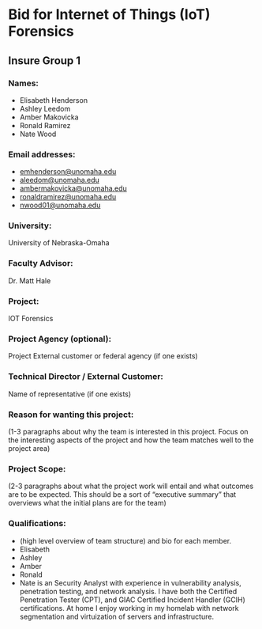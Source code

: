 # Bid for Internet of Things (IoT) Forensics
## Insure Group 1


### Names:
* Elisabeth Henderson
* Ashley Leedom
* Amber Makovicka
* Ronald Ramirez
* Nate Wood

### Email addresses:
* emhenderson@unomaha.edu
* aleedom@unomaha.edu
* ambermakovicka@unomaha.edu
* ronaldramirez@unomaha.edu
* nwood01@unomaha.edu

### University:
University of Nebraska-Omaha

### Faculty Advisor:
Dr. Matt Hale

### Project:
IOT Forensics

### Project Agency (optional):
Project External customer or federal agency (if one exists)

### Technical Director / External Customer:
Name of representative (if one exists)

### Reason for wanting this project:

(1-3 paragraphs about why the team is interested in this project. Focus on the interesting aspects of the project and how the team matches well to the project area)

### Project Scope:

(2-3 paragraphs about what the project work will entail and what outcomes are to be expected. This should be a sort of “executive summary” that overviews what the initial plans are for the team)

### Qualifications:

* (high level overview of team structure) and bio for each member.
* Elisabeth 
* Ashley 
* Amber 
* Ronald 
* Nate is an Security Analyst with experience in vulnerability analysis, penetration testing, and network analysis. I have both the Certified Penetration Tester (CPT), and GIAC Certified Incident Handler (GCIH) certifications. At home I enjoy working in my homelab with network segmentation and virtuization of servers and infrastructure. 
